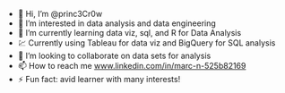 - 👋 Hi, I’m @princ3Cr0w
- 👀 I’m interested in data analysis and data engineering
- 🌱 I’m currently learning data viz, sql, and R for Data Analysis
- 💹 Currently using Tableau for data viz and BigQuery for SQL analysis
- 💞️ I’m looking to collaborate on data sets for analysis
- 📫 How to reach me www.linkedin.com/in/marc-n-525b82169
- ⚡ Fun fact: avid learner with many interests!

<!---
princ3Cr0w/princ3Cr0w is a ✨ special ✨ repository because its `README.md` (this file) appears on your GitHub profile.
You can click the Preview link to take a look at your changes.
--->
